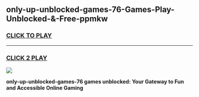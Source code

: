 
## only-up-unblocked-games-76-Games-Play-Unblocked-&-Free-ppmkw
<h3>
<a href="https://premium76.site?title=only-up-unblocked-games-76&ref=24A">CLICK TO PLAY</a></h3>
<hr>

<h3>
<a href="https://premium76.site?title=only-up-unblocked-games-76&ref=24A">CLICK 2 PLAY</a>
  
</h3>

<a href="https://premium76.site?title=only-up-unblocked-games-76&ref=24A"><img src="https://clearcache.store/games.png"></a>


**only-up-unblocked-games-76 games unblocked: Your Gateway to Fun and Accessible Online Gaming**
